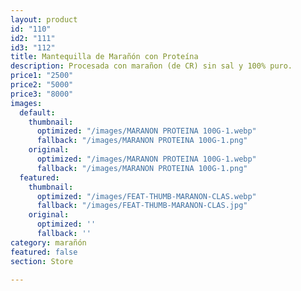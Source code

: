 ```yaml
---
layout: product
id: "110"
id2: "111"
id3: "112"
title: Mantequilla de Marañón con Proteína
description: Procesada con marañon (de CR) sin sal y 100% puro.
price1: "2500"
price2: "5000"
price3: "8000"
images:
  default:
    thumbnail:
      optimized: "/images/MARANON PROTEINA 100G-1.webp"
      fallback: "/images/MARANON PROTEINA 100G-1.png"
    original:
      optimized: "/images/MARANON PROTEINA 100G-1.webp"
      fallback: "/images/MARANON PROTEINA 100G-1.png"
  featured:
    thumbnail:
      optimized: "/images/FEAT-THUMB-MARANON-CLAS.webp"
      fallback: "/images/FEAT-THUMB-MARANON-CLAS.jpg"
    original:
      optimized: ''
      fallback: ''
category: marañón
featured: false
section: Store

---
```

